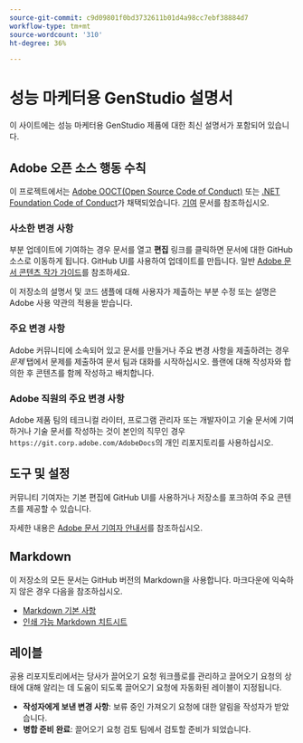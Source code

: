 ```yaml
---
source-git-commit: c9d09801f0bd3732611b01d4a98cc7ebf38884d7
workflow-type: tm+mt
source-wordcount: '310'
ht-degree: 36%

---
```

# 성능 마케터용 GenStudio 설명서

이 사이트에는 성능 마케터용 GenStudio 제품에 대한 최신 설명서가 포함되어 있습니다.

## Adobe 오픈 소스 행동 수칙

이 프로젝트에서는 [Adobe OOCT(Open Source Code of Conduct)](code-of-conduct.md) 또는 [.NET Foundation Code of Conduct](https://dotnetfoundation.org/about/policies/code-of-conduct)가 채택되었습니다. [기여](contributing.md) 문서를 참조하십시오.

### 사소한 변경 사항

부분 업데이트에 기여하는 경우 문서를 열고 **편집** 링크를 클릭하면 문서에 대한 GitHub 소스로 이동하게 됩니다. GitHub UI를 사용하여 업데이트를 만듭니다. 일반 [Adobe 문서 콘텐츠 작가 가이드](https://experienceleague.adobe.com/ko/docs/contributor/contributor-guide/introduction)를 참조하세요.

이 저장소의 설명서 및 코드 샘플에 대해 사용자가 제출하는 부분 수정 또는 설명은 Adobe 사용 약관의 적용을 받습니다.

### 주요 변경 사항

Adobe 커뮤니티에 소속되어 있고 문서를 만들거나 주요 변경 사항을 제출하려는 경우 _문제_ 탭에서 문제를 제출하여 문서 팀과 대화를 시작하십시오. 플랜에 대해 작성자와 합의한 후 콘텐츠를 함께 작성하고 배치합니다.

### Adobe 직원의 주요 변경 사항

Adobe 제품 팀의 테크니컬 라이터, 프로그램 관리자 또는 개발자이고 기술 문서에 기여하거나 기술 문서를 작성하는 것이 본인의 직무인 경우 `https://git.corp.adobe.com/AdobeDocs`의 개인 리포지토리를 사용하십시오.

## 도구 및 설정

커뮤니티 기여자는 기본 편집에 GitHub UI를 사용하거나 저장소를 포크하여 주요 콘텐츠를 제공할 수 있습니다.

자세한 내용은 [Adobe 문서 기여자 안내서](https://experienceleague.adobe.com/ko/docs/contributor/contributor-guide/introduction)를 참조하십시오.

## Markdown

이 저장소의 모든 문서는 GitHub 버전의 Markdown을 사용합니다. 마크다운에 익숙하지 않은 경우 다음을 참조하십시오.

- [Markdown 기본 사항](https://docs.github.com/en/get-started/writing-on-github/getting-started-with-writing-and-formatting-on-github/basic-writing-and-formatting-syntax)
- [인쇄 가능 Markdown 치트시트](https://docs.github.com/en/get-started/getting-started-with-git/git-cheatsheet)

## 레이블

공용 리포지토리에서는 당사가 끌어오기 요청 워크플로를 관리하고 끌어오기 요청의 상태에 대해 알리는 데 도움이 되도록 끌어오기 요청에 자동화된 레이블이 지정됩니다.

- **작성자에게 보낸 변경 사항**: 보류 중인 가져오기 요청에 대한 알림을 작성자가 받았습니다.
- **병합 준비 완료**: 끌어오기 요청 검토 팀에서 검토할 준비가 되었습니다.
